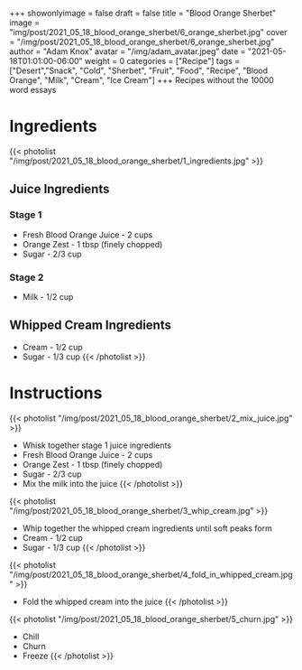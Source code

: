 +++
showonlyimage = false
draft = false
title = "Blood Orange Sherbet"
image = "img/post/2021_05_18_blood_orange_sherbet/6_orange_sherbet.jpg"
cover = "/img/post/2021_05_18_blood_orange_sherbet/6_orange_sherbet.jpg"
author = "Adam Knox"
avatar = "/img/adam_avatar.jpeg"
date = "2021-05-18T01:01:00-06:00"
weight = 0
categories = ["Recipe"]
tags = ["Desert","Snack", "Cold", "Sherbet", "Fruit", "Food", "Recipe", "Blood Orange", "Milk", "Cream", "Ice Cream"]
+++
Recipes without the 10000 word essays
<!--more-->

# Ingredients

{{< photolist "/img/post/2021_05_18_blood_orange_sherbet/1_ingredients.jpg" >}}
## Juice Ingredients
### Stage 1
* Fresh Blood Orange Juice - 2 cups
* Orange Zest - 1 tbsp (finely chopped)
* Sugar - 2/3 cup
### Stage 2
* Milk - 1/2 cup
## Whipped Cream Ingredients
* Cream - 1/2 cup
* Sugar - 1/3 cup
{{< /photolist >}}

# Instructions
{{< photolist "/img/post/2021_05_18_blood_orange_sherbet/2_mix_juice.jpg" >}}
* Whisk together stage 1 juice ingredients
 * Fresh Blood Orange Juice - 2 cups
 * Orange Zest - 1 tbsp (finely chopped)
 * Sugar - 2/3 cup
* Mix the milk into the juice
{{< /photolist >}}

{{< photolist "/img/post/2021_05_18_blood_orange_sherbet/3_whip_cream.jpg" >}}
* Whip together the whipped cream ingredients until soft peaks form
 * Cream - 1/2 cup
 * Sugar - 1/3 cup
{{< /photolist >}}

{{< photolist "/img/post/2021_05_18_blood_orange_sherbet/4_fold_in_whipped_cream.jpg" >}}
* Fold the whipped cream into the juice
{{< /photolist >}}

{{< photolist "/img/post/2021_05_18_blood_orange_sherbet/5_churn.jpg" >}}
* Chill
* Churn
* Freeze
{{< /photolist >}}
